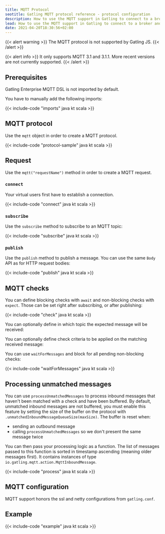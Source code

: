 ```yaml
---
title: MQTT Protocol
seotitle: Gatling MQTT protocol reference - protocol configuration
description: How to use the MQTT support in Gatling to connect to a broker and perform checks against inbound messages.
lead: How to use the MQTT support in Gatling to connect to a broker and perform checks against inbound messages.
date: 2021-04-20T18:30:56+02:00
---
```


{{< alert warning >}}
The MQTT protocol is not supported by Gatling JS.
{{< /alert >}}

{{< alert info >}}
It only supports MQTT 3.1 and 3.1.1. More recent versions are not currently supported.
{{< /alert >}}

## Prerequisites

Gatling Enterprise MQTT DSL is not imported by default.

You have to manually add the following imports:

{{< include-code "imports" java kt scala >}}

## MQTT protocol

Use the `mqtt` object in order to create a MQTT protocol.

{{< include-code "protocol-sample" java kt scala >}}

## Request

Use the `mqtt("requestName")` method in order to create a MQTT request.

### `connect`

Your virtual users first have to establish a connection.

{{< include-code "connect" java kt scala >}}

### `subscribe`

Use the `subscribe` method to subscribe to an MQTT topic:

{{< include-code "subscribe" java kt scala >}}

### `publish`

Use the `publish` method to publish a message. You can use the same `Body` API as for HTTP request bodies:

{{< include-code "publish" java kt scala >}}

## MQTT checks

You can define blocking checks with `await` and non-blocking checks with `expect`.
Those can be set right after subscribing, or after publishing:

{{< include-code "check" java kt scala >}}

You can optionally define in which topic the expected message will be received:

You can optionally define check criteria to be applied on the matching received message:

You can use `waitForMessages` and block for all pending non-blocking checks:

{{< include-code "waitForMessages" java kt scala >}}

## Processing unmatched messages

You can use `processUnmatchedMessages` to process inbound messages that haven't been matched with a check and have been buffered.
By default, unmatched inbound messages are not buffered, you must enable this feature by setting the size of the buffer on the protocol with `.unmatchedInboundMessageQueueSize(maxSize)`.
The buffer is reset when:
* sending an outbound message
* calling `processUnmatchedMessages` so we don't present the same message twice

You can then pass your processing logic as a function.
The list of messages passed to this function is sorted in timestamp ascending (meaning older messages first).
It contains instances of type `io.gatling.mqtt.action.MqttInboundMessage`.

{{< include-code "process" java kt scala >}}

## MQTT configuration

MQTT support honors the ssl and netty configurations from `gatling.conf`.

## Example

{{< include-code "example" java kt scala >}}
